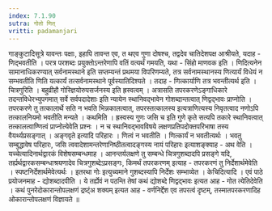 ```yaml
---
index: 7.1.90
sutra: गोतो णित्‌
vritti: padamanjari
---
```


  गाङ्कुटादिसूत्रे यावन्तः पक्षाः, इहापि तावन्त एव, त थएव गुणा दोषश्च, तद्वदेव चातिदेशपक्ष आश्रीयते, यदाह - णिद्भवतीति । परत्र परशब्दः प्रयुक्तोऽन्तरेणापि वतिं वत्यर्थं गमयति, यथा - सिंहो माणवक इति । णिदित्यनेन सामानाधिकरण्यात् सर्वनामस्थाने इति सप्तम्यन्तं प्रथमया विपरिणम्यते, तत्र सर्वनामस्थानस्य णित्यार्यं विधेयं न सम्भवतीति णिति यत्कार्यं तत्सर्वनामस्थाने पूर्वस्यातिदिश्यते । तदाह - णित्कार्याणि तत्र भवन्तीत्यर्थ इति ।  चित्रगुरिति । बहुव्रीहौ गोस्ज्ञियोरुपसर्जनस्य इति ह्रस्वत्वम् । अत्रासति तपरकरणेऽङ्गाधिकारे तदन्तविधेरभ्युपगमात् सर्वे सर्वपदादेशाः इति न्यायेन स्थानिवद्भावेन गोशब्दान्तत्वात् णिद्वद्भावः प्राप्नोति । तपरकरणे तु तत्कालार्थे सति न भवति भिन्नकालत्वात्, तपरस्तत्कालस्य इत्यत्राणित्यस्य निवृतत्वाद नणोऽपि तत्कालनियमो भवतीति मन्यते ।  कथमिति । ह्रस्वस्य गुणः जसि च इति गुणे कृते सत्यपि तकारे स्थानिवत्वात् तत्कालत्वाण्णित्वं प्राप्नोत्येवेति प्रश्नः । न च स्थानिवद्भावविषये लक्षणप्रतिपदोक्तपरिभाषा तस्य वैयर्थ्यप्रसङ्गात् । अङ्गवृते इत्यादि परिहारः । णित्वं न भवतीति । णित्कार्यं न भवतीत्यर्थः ।  भवतु सम्बुद्धावेष परिहारः, जसि त्ववादेशामन्तरेणानिष्ठीतत्वादङ्गस्य नायं परिहारः इत्याशङ्क्याह - अथ वेति । यच्चेत्यादिनार्थद्वारकं विशेषसम्बन्धमाह । आनन्तर्यलक्षणे तु सम्बन्धे चित्रगुशब्दादपि प्रसङ्गे यदि, तर्ह्यर्थद्वारकसम्बन्धाश्रयणादेव चित्रगुशब्देऽप्रसङ्गः, किमर्थं तपरकरणम् इत्याह - तपरकरणं तु निर्देशार्थमेवेति । स्पष्टनिर्देशार्थमेवेत्यर्थः । इतरथा गोः इत्युच्यमाने गुशब्दस्यापि निर्देशः सम्भाव्येत ।  केचिदित्यादि । एवं पाठे प्रयोजनमाह - द्योशब्दादपीति । ये तर्ह्येवं न पठन्ति तेषां कथं द्योशब्दे णिद्वद्भावः इत्यत आह - गोत त्येतिदेवेति । कथं पुनरेदोकारान्तोपलक्षणं द्रष्ट्ंअ शक्यम् इत्यत आह - वर्णनिर्द्देश एव तपरत्वं दृष्टम्, तस्मातपरकरणादिह ओकारान्तोपलक्षणं विज्ञायते ॥